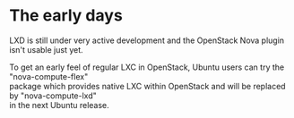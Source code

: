 # The early days
LXD is still under very active development and the OpenStack Nova plugin isn't usable just yet.

To get an early feel of regular LXC in OpenStack, Ubuntu users can try the "nova-compute-flex"  
package which provides native LXC within OpenStack and will be replaced by "nova-compute-lxd"  
in the next Ubuntu release.
